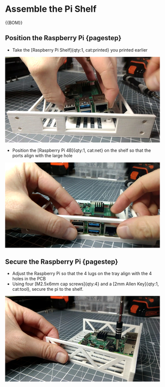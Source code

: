 # Assemble the Pi Shelf

{{BOM}}

## Position the Raspberry Pi {pagestep}

* Take the [Raspberry Pi Shelf]{qty:1, cat:printed} you printed earlier

![](images/PiShelfAssembly1.jpg)

* Position the [Raspberry Pi 4B]{qty:1, cat:net} on the shelf so that the ports align with the large hole

![](images/PiShelfAssembly2.jpg)


## Secure the Raspberry Pi {pagestep}

* Adjust the Raspberry Pi so that the 4 lugs on the tray align with the 4 holes in the PCB
* Using four [M2.5x6mm cap screws]{qty:4} and a [2mm Allen Key]{qty:1, cat:tool}, secure the pi to the shelf.

![](images/PiShelfAssembly3.jpg)